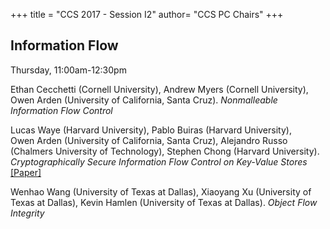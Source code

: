 +++
title = "CCS 2017 - Session I2"
author= "CCS PC Chairs"
+++
<p>
<h2>Information Flow</h2>Thursday, 11:00am-12:30pm<p><p><div class="hanging"><span class="author">Ethan&nbsp;Cecchetti</span> <span class="institution">(Cornell University)</span>, <span class="author">Andrew&nbsp;Myers</span> <span class="institution">(Cornell University)</span>, <span class="author">Owen&nbsp;Arden</span> <span class="institution">(University of California, Santa Cruz)</span>. <em>Nonmalleable Information Flow Control</em></div></p>
<p><div class="hanging"><span class="author">Lucas&nbsp;Waye</span> <span class="institution">(Harvard University)</span>, <span class="author">Pablo&nbsp;Buiras</span> <span class="institution">(Harvard University)</span>, <span class="author">Owen&nbsp;Arden</span> <span class="institution">(University of California, Santa Cruz)</span>, <span class="author">Alejandro&nbsp;Russo</span> <span class="institution">(Chalmers University of Technology)</span>, <span class="author">Stephen&nbsp;Chong</span> <span class="institution">(Harvard University)</span>. <em>Cryptographically Secure Information Flow Control on Key-Value Stores</em> <a href="https://arxiv.org/abs/1708.08895">[Paper]</a></div></p>
<p><div class="hanging"><span class="author">Wenhao&nbsp;Wang</span> <span class="institution">(University of Texas at Dallas)</span>, <span class="author">Xiaoyang&nbsp;Xu</span> <span class="institution">(University of Texas at Dallas)</span>, <span class="author">Kevin&nbsp;Hamlen</span> <span class="institution">(University of Texas at Dallas)</span>. <em>Object Flow Integrity</em></div></p>
